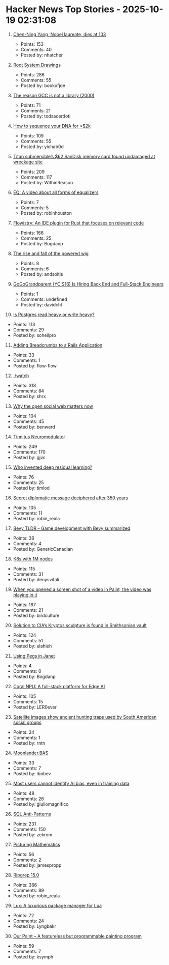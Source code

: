 # Hacker News Top Stories - 2025-10-19 02:31:08

1. [Chen-Ning Yang, Nobel laureate, dies at 103](https://www.chinadaily.com.cn/a/202510/18/WS68f3170ea310f735438b5bf2.html)
   - Points: 153
   - Comments: 40
   - Posted by: nhatcher

2. [Root System Drawings](https://images.wur.nl/digital/collection/coll13/search)
   - Points: 286
   - Comments: 55
   - Posted by: bookofjoe

3. [The reason GCC is not a library (2000)](https://gcc.gnu.org/legacy-ml/gcc/2000-01/msg00572.html)
   - Points: 71
   - Comments: 21
   - Posted by: todsacerdoti

4. [How to sequence your DNA for <$2k](https://maxlangenkamp.substack.com/p/how-to-sequence-your-dna-for-2k)
   - Points: 109
   - Comments: 55
   - Posted by: yichab0d

5. [Titan submersible’s $62 SanDisk memory card found undamaged at wreckage site](https://www.tomshardware.com/pc-components/microsd-cards/tragic-oceangate-titan-submersibles-usd62-sandisk-memory-card-found-undamaged-at-wreckage-site-12-stills-and-nine-videos-have-been-recovered-but-none-from-the-fateful-implosion)
   - Points: 209
   - Comments: 117
   - Posted by: WithinReason

6. [EQ: A video about all forms of equalizers](https://www.youtube.com/watch?v=CLAt95PrwL4)
   - Points: 7
   - Comments: 5
   - Posted by: robinhouston

7. [Flowistry: An IDE plugin for Rust that focuses on relevant code](https://github.com/willcrichton/flowistry)
   - Points: 166
   - Comments: 25
   - Posted by: Bogdanp

8. [The rise and fall of the powered wig](https://www.battlefields.org/learn/head-tilting-history/rise-and-fall-powdered-wig)
   - Points: 8
   - Comments: 6
   - Posted by: andsoitis

9. [GoGoGrandparent (YC S16) Is Hiring Back End and Full-Stack Engineers](undefined)
   - Points: 1
   - Comments: undefined
   - Posted by: davidchl

10. [Is Postgres read heavy or write heavy?](https://www.crunchydata.com/blog/is-postgres-read-heavy-or-write-heavy-and-why-should-you-care)
   - Points: 113
   - Comments: 29
   - Posted by: soheilpro

11. [Adding Breadcrumbs to a Rails Application](https://avohq.io/blog/breadcrumbs-rails)
   - Points: 33
   - Comments: 1
   - Posted by: flow-flow

12. [./watch](https://dotslashwatch.com/)
   - Points: 318
   - Comments: 84
   - Posted by: shrx

13. [Why the open social web matters now](https://werd.io/why-the-open-social-web-matters-now/)
   - Points: 104
   - Comments: 45
   - Posted by: benwerd

14. [Tinnitus Neuromodulator](https://mynoise.net/NoiseMachines/neuromodulationTonesGenerator.php)
   - Points: 249
   - Comments: 170
   - Posted by: gjvc

15. [Who invented deep residual learning?](https://people.idsia.ch/~juergen/who-invented-residual-neural-networks.html)
   - Points: 76
   - Comments: 25
   - Posted by: timlod

16. [Secret diplomatic message deciphered after 350 years](https://www.nationalarchives.gov.uk/explore-the-collection/the-collection-blog/secret-diplomatic-message-deciphered-after-350-years/)
   - Points: 105
   - Comments: 11
   - Posted by: robin_reala

17. [Bevy TLDR – Game development with Bevy summarized](https://taintedcoders.com/bevy/tldr)
   - Points: 36
   - Comments: 4
   - Posted by: GenericCanadian

18. [K8s with 1M nodes](https://bchess.github.io/k8s-1m/)
   - Points: 115
   - Comments: 31
   - Posted by: denysvitali

19. [When you opened a screen shot of a video in Paint, the video was playing in it](https://devblogs.microsoft.com/oldnewthing/20251014-00/?p=111681)
   - Points: 167
   - Comments: 21
   - Posted by: birdculture

20. [Solution to CIA’s Kryptos sculpture is found in Smithsonian vault](https://www.nytimes.com/2025/10/16/science/kryptos-cia-solution-sanborn-auction.html)
   - Points: 124
   - Comments: 51
   - Posted by: elahieh

21. [Using Pegs in Janet](https://articles.inqk.net/2020/09/19/how-to-use-pegs-in-janet.html)
   - Points: 4
   - Comments: 0
   - Posted by: Bogdanp

22. [Coral NPU: A full-stack platform for Edge AI](https://research.google/blog/coral-npu-a-full-stack-platform-for-edge-ai/)
   - Points: 105
   - Comments: 15
   - Posted by: LER0ever

23. [Satellite images show ancient hunting traps used by South American social groups](https://phys.org/news/2025-10-satellite-images-reveal-ancient-south.html)
   - Points: 24
   - Comments: 1
   - Posted by: rntn

24. [Moonlander.BAS](https://basic-code.bearblog.dev/moonlander/)
   - Points: 33
   - Comments: 7
   - Posted by: ibobev

25. [Most users cannot identify AI bias, even in training data](https://www.psu.edu/news/bellisario-college-communications/story/most-users-cannot-identify-ai-bias-even-training-data)
   - Points: 48
   - Comments: 26
   - Posted by: giuliomagnifico

26. [SQL Anti-Patterns](https://datamethods.substack.com/p/sql-anti-patterns-you-should-avoid)
   - Points: 231
   - Comments: 150
   - Posted by: zekrom

27. [Picturing Mathematics](https://mathenchant.wordpress.com/2025/10/18/picturing-mathematics/)
   - Points: 56
   - Comments: 2
   - Posted by: jamespropp

28. [Ripgrep 15.0](https://github.com/BurntSushi/ripgrep/releases/tag/15.0.0)
   - Points: 366
   - Comments: 89
   - Posted by: robin_reala

29. [Lux: A luxurious package manager for Lua](https://github.com/lumen-oss/lux)
   - Points: 72
   - Comments: 24
   - Posted by: Lyngbakr

30. [Our Paint – A featureless but programmable painting program](https://www.WellObserve.com/OurPaint/index_en.html)
   - Points: 59
   - Comments: 7
   - Posted by: ksymph

